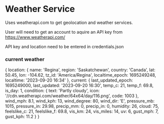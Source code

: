 # Weather Service

Uses weatherapi.com to get geolocation and weather services.  

User will need to get an account to aquire an API key from https://www.weatherapi.com/ 

API key and location need to be entered in credentials.json


### current weather

{
  location: {
    name: 'Regina',
    region: 'Saskatchewan',
    country: 'Canada',
    lat: 50.45,
    lon: -104.62,
    tz_id: 'America/Regina',
    localtime_epoch: 1695249248,
    localtime: '2023-09-20 16:34'
  },
  current: {
    last_updated_epoch: 1695249000,
    last_updated: '2023-09-20 16:30',
    temp_c: 21,
    temp_f: 69.8,
    is_day: 1,
    condition: {
      text: 'Partly cloudy',
      icon: '//cdn.weatherapi.com/weather/64x64/day/116.png',
      code: 1003
    },
    wind_mph: 8.1,
    wind_kph: 13,
    wind_degree: 80,
    wind_dir: 'E',
    pressure_mb: 1015,
    pressure_in: 29.98,
    precip_mm: 0,
    precip_in: 0,
    humidity: 26,
    cloud: 75,
    feelslike_c: 21,
    feelslike_f: 69.8,
    vis_km: 24,
    vis_miles: 14,
    uv: 6,
    gust_mph: 7,
    gust_kph: 11.2
  }
}